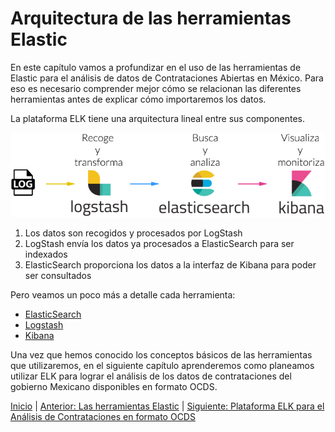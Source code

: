 # Arquitectura de las herramientas Elastic
En este capítulo vamos a profundizar en el uso de las herramientas de Elastic para el análisis de datos de Contrataciones Abiertas en México. Para eso es necesario comprender mejor cómo se relacionan las diferentes herramientas antes de explicar cómo importaremos los datos.

La plataforma ELK tiene una arquitectura lineal entre sus componentes.

![ELK Stack](elk_stack.jpg "ELK Stack")

1. Los datos son recogidos y procesados por LogStash
1. LogStash envía los datos ya procesados a ElasticSearch para ser indexados
1. ElasticSearch proporciona los datos a la interfaz de Kibana para poder ser consultados

Pero veamos un poco más a detalle cada herramienta:

- [ElasticSearch](Seccion2/1_ElasticSearch.md)
- [Logstash](Seccion2/2_Logstash.md)
- [Kibana](Seccion2/3_Kibana.md)

Una vez que hemos conocido los conceptos básicos de las herramientas que utilizaremos, en el siguiente capítulo aprenderemos como planeamos utilizar ELK para lograr el análisis de los datos de contrataciones del gobierno Mexicano disponibles en formato OCDS.


[Inicio](../README.md) | [Anterior: Las herramientas Elastic](Seccion1.md) | [Siguiente: Plataforma ELK para el Análisis de Contrataciones en formato OCDS](Seccion3.md)

